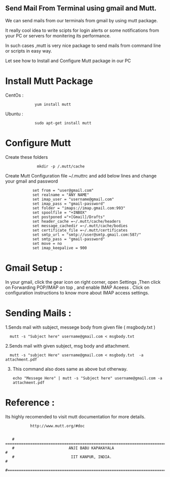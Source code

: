  ## Send Mail From Terminal  using gmail and Mutt.
   
We can send mails from our terminals from gmail by using mutt package. 

It really cool idea to write scipts for login alerts  or some notifications from your PC or
servers for monitering its performance.

In such cases ,mutt is very nice package to send mails from command line or scripts in easy way.

Let see how to Install and Configure Mutt package in our PC

# Install Mutt Package

CentOs   : 

                 yum install mutt             
Ubuntu   :  

                 sudo apt-get install mutt

# Configure Mutt

Create these folders

                  mkdir -p /.mutt/cache
                  
Create Mutt Configuration file ~/.muttrc and add below lines and change your gmail and password 

                set from = "user@gmail.com"
                set realname = "ANY NAME"
                set imap_user = "username@gmail.com"
                set imap_pass = "gmail-password"
                set folder = "imaps://imap.gmail.com:993"
                set spoolfile = "+INBOX"
                set postponed ="+[Gmail]/Drafts"
                set header_cache =~/.mutt/cache/headers
                set message_cachedir =~/.mutt/cache/bodies
                set certificate_file =~/.mutt/certificates
                set smtp_url = "smtp://user@smtp.gmail.com:587/"
                set smtp_pass = "gmail-password"
                set move = no 
                set imap_keepalive = 900
  
# Gmail Setup : 

In your gmail, click the gear icon on right corner, open Settings ,Then click on Forwarding POP/IMAP on top , and enable IMAP Aceess . Click on configuration instructions to know more about IMAP access settings.

# Sending Mails :
  
  1.Sends mail with subject, messege body from given file ( msgbody.txt )
               
      mutt -s "Subject here" username@gmail.com < msgbody.txt
  
  2.Sends mail with given subject, msg body and attachment.
  
      mutt -s "subject Here" username@gmail.com < msgbody.txt  -a  attachment.pdf
   
  3. This command also does same as above but otherway.
               
         echo "Messege Here" | mutt -s "Subject here" username@gmail.com -a attachment.pdf
   
# Reference : 
   
   Its highly recomended to visit mutt documentation for more details.
   
               http://www.mutt.org/#doc
               
               
       # =========================================================================#
       #                        ANJI BABU KAPAKAYALA                              #
       #                         IIT KANPUR, INDIA.                               #
       #==========================================================================#






